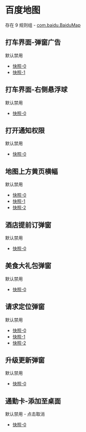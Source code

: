 # 百度地图

存在 9 规则组 - [com.baidu.BaiduMap](/src/apps/com.baidu.BaiduMap.ts)

## 打车界面-弹窗广告

默认禁用

- [快照-0](https://i.gkd.li/import/12909300)
- [快照-1](https://i.gkd.li/import/12930699)

## 打车界面-右侧悬浮球

默认禁用

- [快照-0](https://i.gkd.li/import/12642307)

## 打开通知权限

默认禁用

- [快照-0](https://i.gkd.li/import/13258995)

## 地图上方黄页横幅

默认禁用

- [快照-0](https://i.gkd.li/import/12642301)
- [快照-1](https://i.gkd.li/import/12801465)
- [快照-2](https://i.gkd.li/import/12909281)

## 酒店提前订弹窗

默认禁用

- [快照-0](https://i.gkd.li/import/12642319)

## 美食大礼包弹窗

默认禁用

- [快照-0](https://i.gkd.li/import/12642310)

## 请求定位弹窗

默认禁用

- [快照-0](https://i.gkd.li/import/12660884)
- [快照-1](https://i.gkd.li/import/12660883)
- [快照-2](https://i.gkd.li/import/12909299)

## 升级更新弹窗

默认禁用

- [快照-0](https://i.gkd.li/import/12909385)

## 通勤卡-添加至桌面

默认禁用 - 点击取消

- [快照-0](https://i.gkd.li/import/13439258)
